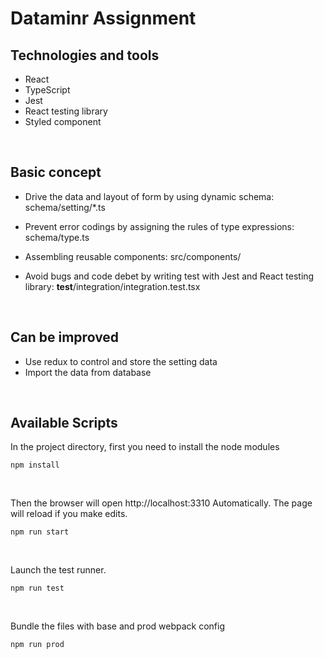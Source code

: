# Dataminr Assignment

## Technologies and tools

* React
* TypeScript
* Jest
* React testing library
* Styled component

<br/>

## Basic concept

* Drive the data and layout of form by using dynamic schema: 
  schema/setting/*.ts

* Prevent error codings by assigning the rules of type expressions: 
  schema/type.ts

* Assembling reusable components:
  src/components/

* Avoid bugs and code debet by writing test with Jest and React testing library:
  __test__/integration/integration.test.tsx


<br/>

## Can be improved

* Use redux to control and store the setting data
* Import the data from database

<br/>

## Available Scripts


In the project directory, first you need to install the node modules

```
npm install
```

<br/>

Then the browser will open http://localhost:3310 Automatically.
The page will reload if you make edits.

```
npm run start
```

<br/>

Launch the test runner.

```
npm run test
```

<br/>

Bundle the files with base and prod webpack config

```
npm run prod 
```
